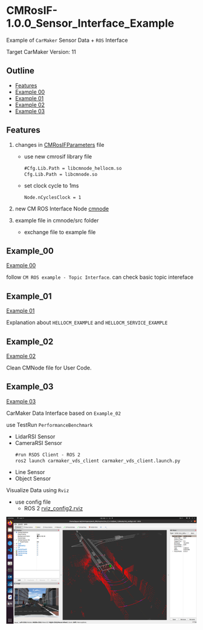 # CMRosIF-1.0.0_Sensor_Interface_Example

Example of `CarMaker` Sensor Data + `ROS` Interface

Target CarMaker Version: 11

## Outline

- [Features](#Features)
- [Example 00](#Example_00)
- [Example 01](#Example_01)
- [Example 02](#Example_02)
- [Example 03](#Example_03)

## Features

1. changes in [CMRosIFParameters](Data/Config/CMRosIFParameters) file

    - use new cmrosif library file
        ```
        #Cfg.Lib.Path = libcmnode_hellocm.so
        Cfg.Lib.Path = libcmnode.so
        ```

    - set clock cycle to 1ms
        ```
        Node.nCyclesClock = 1
        ```

2. new CM ROS Interface Node [cmnode](ros/ros1_ws/src/cmnode/)

3. example file in cmnode/src folder
    - exchange file to example file

## Example_00
[Example 00](ros/ros1_ws/src/cmnode/src/Example_00_Topic_Interface/cmnode.cpp)

follow `CM ROS example - Topic Interface`. can check basic topic intereface 

## Example_01
[Example 01](ros/ros1_ws/src/cmnode/src/Example_01_Basic_CMNode/cmnode.cpp)

Explanation about `HELLOCM_EXAMPLE` and `HELLOCM_SERVICE_EXAMPLE` 

## Example_02
[Example 02](ros/ros1_ws/src/cmnode/src/Example_02_simple_node/cmnode.cpp)

Clean CMNode file for User Code.

## Example_03
[Example 03](ros/ros1_ws/src/cmnode/src/Example_03_CM_Interface/cmnode.cpp)

CarMaker Data Interface based on `Example_02`

use TestRun `PerformanceBenchmark`

- LidarRSI Sensor
- CameraRSI Sensor
    ```
    #run RSDS Client - ROS 2
    ros2 launch carmaker_vds_client carmaker_vds_client.launch.py 
    ```
- Line Sensor
- Object Sensor

Visualize Data using `Rviz`
- use config file
    - ROS 2 [rviz_config2.rviz](Movie/rviz_config2.rviz)

![Alt text](/doc/pic/rviz.png)

##

